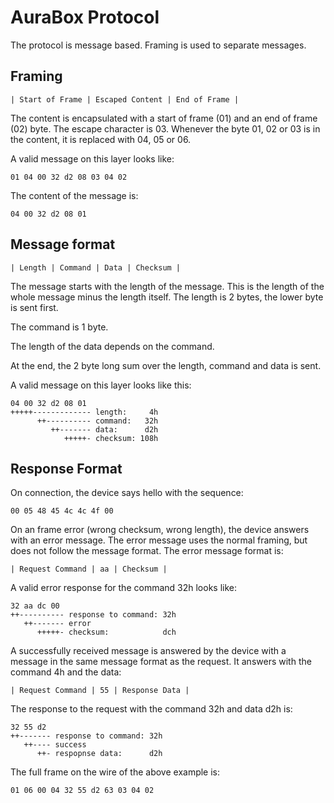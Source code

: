 # AuraBox Protocol #
The protocol is message based.
Framing is used to separate messages.

## Framing ##
```
| Start of Frame | Escaped Content | End of Frame |
```

The content is encapsulated with a start of frame (01) and an end of frame (02) byte.
The escape character is 03.
Whenever the byte 01, 02 or 03 is in the content, it is replaced with 04, 05 or 06.

A valid message on this layer looks like:
```
01 04 00 32 d2 08 03 04 02
```

The content of the message is:
```
04 00 32 d2 08 01
```

## Message format ##
```
| Length | Command | Data | Checksum |
```

The message starts with the length of the message.
This is the length of the whole message minus the length itself.
The length is 2 bytes, the lower byte is sent first.

The command is 1 byte.

The length of the data depends on the command.

At the end, the 2 byte long sum over the length, command and data is sent.

A valid message on this layer looks like this:
```
04 00 32 d2 08 01
+++++------------- length:     4h
      ++---------- command:   32h
         ++------- data:      d2h
            +++++- checksum: 108h
```

## Response Format ##
On connection, the device says hello with the sequence:
```
00 05 48 45 4c 4c 4f 00
```

On an frame error (wrong checksum, wrong length), the device answers with an error message.
The error message uses the normal framing, but does not follow the message format.
The error message format is:
```
| Request Command | aa | Checksum |
```

A valid error response for the command 32h looks like:
```
32 aa dc 00
++---------- response to command: 32h
   ++------- error
      +++++- checksum:            dch
```

A successfully received message is answered by the device with a message in the same message format as the request.
It answers with the command 4h and the data:
```
| Request Command | 55 | Response Data |
```

The response to the request with the command 32h and data d2h is:
```
32 55 d2
++------- response to command: 32h
   ++---- success
      ++- respopnse data:      d2h
```

The full frame on the wire of the above example is:
```
01 06 00 04 32 55 d2 63 03 04 02
```
